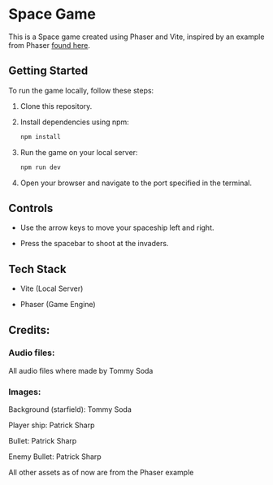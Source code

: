 # Space Game

This is a Space game created using Phaser and Vite, inspired by an example from Phaser [found here](https://samme.github.io/phaser-examples-mirror/games/invaders.html).

## Getting Started

To run the game locally, follow these steps:

1. Clone this repository.
2. Install dependencies using npm:

   ```bash
   npm install
3. Run the game on your local server:

    ```bash
    npm run dev
4. Open your browser and navigate to the port specified in the terminal.

## Controls

- Use the arrow keys to move your spaceship left and right.

- Press the spacebar to shoot at the invaders.

## Tech Stack

- Vite (Local Server)

- Phaser (Game Engine)

## Credits:

### Audio files: 

All audio files where made by Tommy Soda

### Images:

Background (starfield): Tommy Soda

Player ship: Patrick Sharp

Bullet: Patrick Sharp

Enemy Bullet: Patrick Sharp

All other assets as of now are from the Phaser example